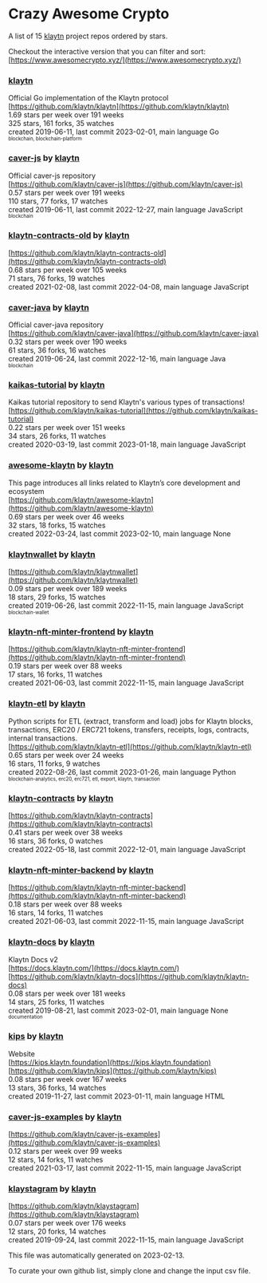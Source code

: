 # Crazy Awesome Crypto
A list of 15 [klaytn](https://github.com/klaytn) project repos ordered by stars.  

Checkout the interactive version that you can filter and sort: 
[https://www.awesomecrypto.xyz/](https://www.awesomecrypto.xyz/)  


### [klaytn](https://github.com/klaytn/klaytn)  
Official Go implementation of the Klaytn protocol  
[https://github.com/klaytn/klaytn](https://github.com/klaytn/klaytn)  
1.69 stars per week over 191 weeks  
325 stars, 161 forks, 35 watches  
created 2019-06-11, last commit 2023-02-01, main language Go  
<sub><sup>blockchain, blockchain-platform</sup></sub>


### [caver-js](https://github.com/klaytn/caver-js) by [klaytn](https://github.com/klaytn)  
Official caver-js repository  
[https://github.com/klaytn/caver-js](https://github.com/klaytn/caver-js)  
0.57 stars per week over 191 weeks  
110 stars, 77 forks, 17 watches  
created 2019-06-11, last commit 2022-12-27, main language JavaScript  
<sub><sup>blockchain</sup></sub>


### [klaytn-contracts-old](https://github.com/klaytn/klaytn-contracts-old) by [klaytn](https://github.com/klaytn)  
  
[https://github.com/klaytn/klaytn-contracts-old](https://github.com/klaytn/klaytn-contracts-old)  
0.68 stars per week over 105 weeks  
71 stars, 76 forks, 19 watches  
created 2021-02-08, last commit 2022-04-08, main language JavaScript  


### [caver-java](https://github.com/klaytn/caver-java) by [klaytn](https://github.com/klaytn)  
Official caver-java repository  
[https://github.com/klaytn/caver-java](https://github.com/klaytn/caver-java)  
0.32 stars per week over 190 weeks  
61 stars, 36 forks, 16 watches  
created 2019-06-24, last commit 2022-12-16, main language Java  
<sub><sup>blockchain</sup></sub>


### [kaikas-tutorial](https://github.com/klaytn/kaikas-tutorial) by [klaytn](https://github.com/klaytn)  
Kaikas tutorial repository to send Klaytn's various types of transactions!  
[https://github.com/klaytn/kaikas-tutorial](https://github.com/klaytn/kaikas-tutorial)  
0.22 stars per week over 151 weeks  
34 stars, 26 forks, 11 watches  
created 2020-03-19, last commit 2023-01-18, main language JavaScript  


### [awesome-klaytn](https://github.com/klaytn/awesome-klaytn) by [klaytn](https://github.com/klaytn)  
This page introduces all links related to Klaytn’s core development and ecosystem  
[https://github.com/klaytn/awesome-klaytn](https://github.com/klaytn/awesome-klaytn)  
0.69 stars per week over 46 weeks  
32 stars, 18 forks, 15 watches  
created 2022-03-24, last commit 2023-02-10, main language None  


### [klaytnwallet](https://github.com/klaytn/klaytnwallet) by [klaytn](https://github.com/klaytn)  
  
[https://github.com/klaytn/klaytnwallet](https://github.com/klaytn/klaytnwallet)  
0.09 stars per week over 189 weeks  
18 stars, 29 forks, 15 watches  
created 2019-06-26, last commit 2022-11-15, main language JavaScript  
<sub><sup>blockchain-wallet</sup></sub>


### [klaytn-nft-minter-frontend](https://github.com/klaytn/klaytn-nft-minter-frontend) by [klaytn](https://github.com/klaytn)  
  
[https://github.com/klaytn/klaytn-nft-minter-frontend](https://github.com/klaytn/klaytn-nft-minter-frontend)  
0.19 stars per week over 88 weeks  
17 stars, 16 forks, 11 watches  
created 2021-06-03, last commit 2022-11-15, main language JavaScript  


### [klaytn-etl](https://github.com/klaytn/klaytn-etl) by [klaytn](https://github.com/klaytn)  
Python scripts for ETL (extract, transform and load) jobs for Klaytn blocks, transactions, ERC20 / ERC721 tokens, transfers, receipts, logs, contracts, internal transactions.  
[https://github.com/klaytn/klaytn-etl](https://github.com/klaytn/klaytn-etl)  
0.65 stars per week over 24 weeks  
16 stars, 11 forks, 9 watches  
created 2022-08-26, last commit 2023-01-26, main language Python  
<sub><sup>blockchain-analytics, erc20, erc721, etl, export, klaytn, transaction</sup></sub>


### [klaytn-contracts](https://github.com/klaytn/klaytn-contracts) by [klaytn](https://github.com/klaytn)  
  
[https://github.com/klaytn/klaytn-contracts](https://github.com/klaytn/klaytn-contracts)  
0.41 stars per week over 38 weeks  
16 stars, 36 forks, 0 watches  
created 2022-05-18, last commit 2022-12-01, main language JavaScript  


### [klaytn-nft-minter-backend](https://github.com/klaytn/klaytn-nft-minter-backend) by [klaytn](https://github.com/klaytn)  
  
[https://github.com/klaytn/klaytn-nft-minter-backend](https://github.com/klaytn/klaytn-nft-minter-backend)  
0.18 stars per week over 88 weeks  
16 stars, 14 forks, 11 watches  
created 2021-06-03, last commit 2022-11-15, main language JavaScript  


### [klaytn-docs](https://github.com/klaytn/klaytn-docs) by [klaytn](https://github.com/klaytn)  
Klaytn Docs v2  
[https://docs.klaytn.com/](https://docs.klaytn.com/)  
[https://github.com/klaytn/klaytn-docs](https://github.com/klaytn/klaytn-docs)  
0.08 stars per week over 181 weeks  
14 stars, 25 forks, 11 watches  
created 2019-08-21, last commit 2023-02-01, main language None  
<sub><sup>documentation</sup></sub>


### [kips](https://github.com/klaytn/kips) by [klaytn](https://github.com/klaytn)  
Website  
[https://kips.klaytn.foundation](https://kips.klaytn.foundation)  
[https://github.com/klaytn/kips](https://github.com/klaytn/kips)  
0.08 stars per week over 167 weeks  
13 stars, 36 forks, 14 watches  
created 2019-11-27, last commit 2023-01-11, main language HTML  


### [caver-js-examples](https://github.com/klaytn/caver-js-examples) by [klaytn](https://github.com/klaytn)  
  
[https://github.com/klaytn/caver-js-examples](https://github.com/klaytn/caver-js-examples)  
0.12 stars per week over 99 weeks  
12 stars, 14 forks, 11 watches  
created 2021-03-17, last commit 2022-11-15, main language JavaScript  


### [klaystagram](https://github.com/klaytn/klaystagram) by [klaytn](https://github.com/klaytn)  
  
[https://github.com/klaytn/klaystagram](https://github.com/klaytn/klaystagram)  
0.07 stars per week over 176 weeks  
12 stars, 20 forks, 14 watches  
created 2019-09-24, last commit 2022-11-15, main language JavaScript  


This file was automatically generated on 2023-02-13.  

To curate your own github list, simply clone and change the input csv file.  